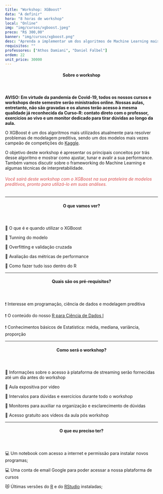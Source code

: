```yaml
---
title: "Workshop: XGBoost"
data: "A definir"
hora: "8 horas de workshop"
local: "Online"
img: "img/cursos/xgboost.jpeg"
preco: "R$ 300,00"
banner: "img/cursos/xgboost.png"
desc: "Aprenda a implementar um dos algoritmos de Machine Learning mais utilizados da atualidade."
requisitos: ""
professores: ["Athos Damiani", "Daniel Falbel"]
ordem: 22
unit_price: 30000
---
```


<header class="section-header">
  <h4>Sobre o workshop</h4>
</header>

<b>AVISO: Em virtude da pandemia de Covid-19, todos os nossos cursos e workshops deste semestre serão ministrados online. Nossas aulas, entretanto, não são gravadas e os alunos terão acesso à mesma qualidade já reconhecida da Curso-R: contato direto com o professor, exercícios ao vivo e um monitor dedicado para tirar dúvidas ao longo da aula.</b>

O XGBoost é um dos algoritmos mais utilizados atualmente para resolver problemas de modelagem preditiva, sendo um dos modelos mais vezes campeão de competições do [Kaggle](https://www.kaggle.com/).

O objetivo deste workshop é apresentar os principais conceitos por trás desse algoritmo e mostrar como ajustar, tunar e avalir a sua performance. Também vamos discutir sobre o frameworking do Machine Learning e algumas técnicas de interpretabilidade.

<h6 style = "color: #da4d4d">Você sairá deste workshop com o XGBoost na sua prateleira de modelos preditivos, pronto para utilizá-lo em suas análises.</h6>

<hr>

<header class="section-header">
  <h4>O que vamos ver?</h4>
</header>

<p>&#128204; O que é e quando utilizar o XGBoost</p>
<p>&#128204; Tunning do modelo</p>
<p>&#128204; Overfitting e validação cruzada</p>
<p>&#128204; Avaliação das métricas de performance</p>
<p>&#128204; Como fazer tudo isso dentro do R</p>

<hr>

<header class="section-header">
  <h4>Quais são os pré-requisitos?</h4>
</header>

&#10071; Interesse em programação, ciência de dados e modelagem preditiva

&#10071; O conteúdo do nosso [R para Ciência de Dados I](https://www.curso-r.com/cursos/r4ds-1/)

&#10071; Conhecimentos básicos de Estatística: média, mediana, variância, proporção

<hr>

<header class="section-header">
  <h4>Como será o workshop?</h4>
</header>

<p>&#128313; Informações sobre o acesso à plataforma de streaming serão fornecidas até um dia antes do workshop
<p>&#128313; Aula expositiva por vídeo
<p>&#128313; Intervalos para dúvidas e exercícios durante todo o workshop
<p>&#128313; Monitores para auxiliar na organização e esclarecimento de dúvidas 
<p>&#128313; Acesso gratuito aos vídeos da aula pós workshop

<hr>

<header class="section-header">
  <h4>O que eu preciso ter?</h4>
</header>

&#128187; Um notebook com acesso a internet e permissão para instalar novos programas;

&#128187; Uma conta de email Google para poder acessar a nossa plataforma de cursos

&#128571; Últimas versões do [R](https://cran.r-project.org/) e do [RStudio](https://www.rstudio.com/products/rstudio/download/) instaladas;
